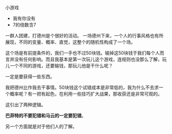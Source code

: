 
小游戏
- 我有你没有
- 7的倍数含7

一群人团建，打德州是个很好的活动。
一场德州下来，一个人的行事风格也有所展现，不同的变量、概率、直觉，这整个的随机性构成了一个场。

这个场是有前提条件的，我们一手也不过50块钱。输掉这50块钱于我们每个人而言并没有任何影响。而且我基本是第一次玩儿这个游戏，连规则也没那么了解，玩儿一个不同的游戏，还要输钱，那玩儿他是干什么呢？

一定是要获得一些东西。

我把德州比作我去干事情。50块钱这个试错成本是非常低的，我为什么不去求一个概率呢？有一把有起色，在利用一些技巧扩大战果，那收获还是非常可观的。

这引出了两种逻辑。

**巴菲特的不要犯错和马云的一定要犯错**。


另一个方面就是对于他们人的了解。